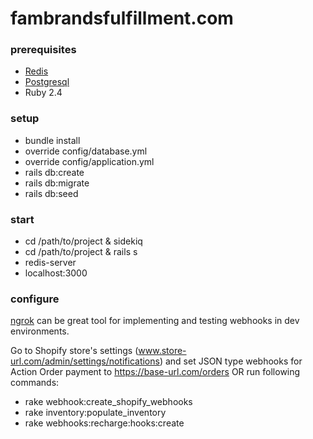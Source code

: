# fambrandsfulfillment.com

### prerequisites 
- [Redis](https://redis.io/topics/quickstart)
- [Postgresql](https://www.digitalocean.com/community/tutorials/how-to-install-and-use-postgresql-on-ubuntu-16-04)
- Ruby 2.4

### setup
- bundle install
- override config/database.yml
- override config/application.yml
- rails  db:create
- rails  db:migrate
- rails  db:seed

### start

- cd /path/to/project & sidekiq
- cd /path/to/project & rails s
- redis-server
- localhost:3000

### configure
[ngrok](https://ngrok.com/download) can be great tool for implementing and testing webhooks in dev environments. 

Go to Shopify store's settings (www.store-url.com/admin/settings/notifications) and set JSON type webhooks for Action Order payment to https://base-url.com/orders
OR 
run following commands: 

- rake webhook:create_shopify_webhooks 
- rake inventory:populate_inventory
- rake webhooks:recharge:hooks:create
